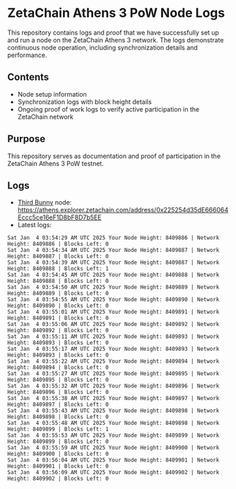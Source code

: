# ZetaChain Athens 3 PoW Node Logs
This repository contains logs and proof that we have successfully set up and run a node on the ZetaChain Athens 3 network. The logs demonstrate continuous node operation, including synchronization details and performance.

## Contents
- Node setup information
- Synchronization logs with block height details
- Ongoing proof of work logs to verify active participation in the ZetaChain network

## Purpose
This repository serves as documentation and proof of participation in the ZetaChain Athens 3 PoW testnet.

## Logs

- [Third Bunny](https://thirdbunny.xyz/) node: https://athens.explorer.zetachain.com/address/0x225254d35dE666064Eccc5ce16eF1D8bF8D7b5EE
- Latest logs:
```
Sat Jan  4 03:54:29 AM UTC 2025 Your Node Height: 8409886 | Network Height: 8409886 | Blocks Left: 0
Sat Jan  4 03:54:34 AM UTC 2025 Your Node Height: 8409887 | Network Height: 8409887 | Blocks Left: 0
Sat Jan  4 03:54:39 AM UTC 2025 Your Node Height: 8409887 | Network Height: 8409888 | Blocks Left: 1
Sat Jan  4 03:54:45 AM UTC 2025 Your Node Height: 8409888 | Network Height: 8409888 | Blocks Left: 0
Sat Jan  4 03:54:50 AM UTC 2025 Your Node Height: 8409889 | Network Height: 8409889 | Blocks Left: 0
Sat Jan  4 03:54:55 AM UTC 2025 Your Node Height: 8409890 | Network Height: 8409890 | Blocks Left: 0
Sat Jan  4 03:55:01 AM UTC 2025 Your Node Height: 8409891 | Network Height: 8409891 | Blocks Left: 0
Sat Jan  4 03:55:06 AM UTC 2025 Your Node Height: 8409892 | Network Height: 8409892 | Blocks Left: 0
Sat Jan  4 03:55:11 AM UTC 2025 Your Node Height: 8409893 | Network Height: 8409893 | Blocks Left: 0
Sat Jan  4 03:55:17 AM UTC 2025 Your Node Height: 8409893 | Network Height: 8409893 | Blocks Left: 0
Sat Jan  4 03:55:22 AM UTC 2025 Your Node Height: 8409894 | Network Height: 8409894 | Blocks Left: 0
Sat Jan  4 03:55:27 AM UTC 2025 Your Node Height: 8409895 | Network Height: 8409895 | Blocks Left: 0
Sat Jan  4 03:55:32 AM UTC 2025 Your Node Height: 8409896 | Network Height: 8409896 | Blocks Left: 0
Sat Jan  4 03:55:38 AM UTC 2025 Your Node Height: 8409897 | Network Height: 8409897 | Blocks Left: 0
Sat Jan  4 03:55:43 AM UTC 2025 Your Node Height: 8409898 | Network Height: 8409898 | Blocks Left: 0
Sat Jan  4 03:55:48 AM UTC 2025 Your Node Height: 8409898 | Network Height: 8409899 | Blocks Left: 1
Sat Jan  4 03:55:53 AM UTC 2025 Your Node Height: 8409899 | Network Height: 8409899 | Blocks Left: 0
Sat Jan  4 03:55:59 AM UTC 2025 Your Node Height: 8409900 | Network Height: 8409900 | Blocks Left: 0
Sat Jan  4 03:56:04 AM UTC 2025 Your Node Height: 8409901 | Network Height: 8409901 | Blocks Left: 0
Sat Jan  4 03:56:09 AM UTC 2025 Your Node Height: 8409902 | Network Height: 8409902 | Blocks Left: 0
```

